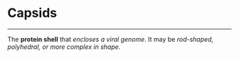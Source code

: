 # Capsids
---
The **protein shell** that *encloses a viral genome*. It may be *rod-shaped, polyhedral, or more complex in shape*.